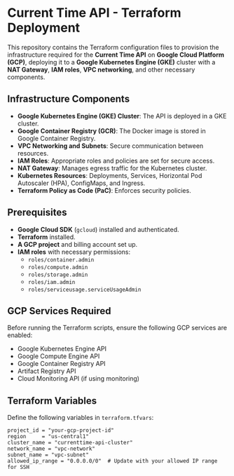 # Current Time API - Terraform Deployment

This repository contains the Terraform configuration files to provision the infrastructure required for the **Current Time API** on **Google Cloud Platform (GCP)**, deploying it to a **Google Kubernetes Engine (GKE)** cluster with a **NAT Gateway**, **IAM roles**, **VPC networking**, and other necessary components.

## Infrastructure Components

- **Google Kubernetes Engine (GKE) Cluster**: The API is deployed in a GKE cluster.
- **Google Container Registry (GCR)**: The Docker image is stored in Google Container Registry.
- **VPC Networking and Subnets**: Secure communication between resources.
- **IAM Roles**: Appropriate roles and policies are set for secure access.
- **NAT Gateway**: Manages egress traffic for the Kubernetes cluster.
- **Kubernetes Resources**: Deployments, Services, Horizontal Pod Autoscaler (HPA), ConfigMaps, and Ingress.
- **Terraform Policy as Code (PaC)**: Enforces security policies.

## Prerequisites

- **Google Cloud SDK** (`gcloud`) installed and authenticated.
- **Terraform** installed.
- **A GCP project** and billing account set up.
- **IAM roles** with necessary permissions:
  - `roles/container.admin`
  - `roles/compute.admin`
  - `roles/storage.admin`
  - `roles/iam.admin`
  - `roles/serviceusage.serviceUsageAdmin`

## GCP Services Required

Before running the Terraform scripts, ensure the following GCP services are enabled:

- Google Kubernetes Engine API
- Google Compute Engine API
- Google Container Registry API
- Artifact Registry API
- Cloud Monitoring API (if using monitoring)

## Terraform Variables

Define the following variables in `terraform.tfvars`:

```hcl
project_id = "your-gcp-project-id"
region     = "us-central1"
cluster_name = "currenttime-api-cluster"
network_name = "vpc-network"
subnet_name = "vpc-subnet"
allowed_ip_range = "0.0.0.0/0"  # Update with your allowed IP range for SSH